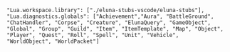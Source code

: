     "Lua.workspace.library": ["./eluna-stubs-vscode/eluna-stubs"],
    "Lua.diagnostics.globals": ["Achievement","Aura", "BattleGround", "ChatHandler", "Corpse", "Creature", "ElunaQuery", "GameObject", 
    "Global", "Group", "Guild", "Item", "ItemTemplate", "Map", "Object", "Player", "Quest", "Roll", "Spell", "Unit", "Vehicle", 
    "WorldObject", "WorldPacket"]